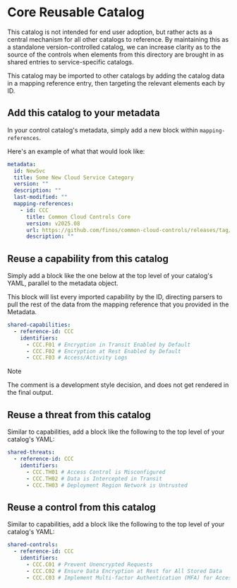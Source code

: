 # Core Reusable Catalog

This catalog is not intended for end user adoption, but rather acts as a central mechanism for all other catalogs to reference. By maintaining this as a standalone version-controlled catalog, we can increase clarity as to the source of the controls when elements from this directory are brought in as shared entries to service-specific catalogs.

This catalog may be imported to other catalogs by adding the catalog data in a mapping reference entry, then targeting the relevant elements each by ID.

## Add this catalog to your metadata

In your control catalog's metadata, simply add a new block within `mapping-references`.

Here's an example of what that would look like:

```yaml
metadata:
  id: NewSvc
  title: Some New Cloud Service Category
  version: ""
  description: ""
  last-modified: ""
  mapping-references:
    - id: CCC
      title: Common Cloud Controls Core
      version: v2025.08
      url: https://github.com/finos/common-cloud-controls/releases/tag/v2025.08.Core
      description: ""
```

## Reuse a capability from this catalog

Simply add a block like the one below at the top level of your catalog's YAML, parallel to the metadata object.

This block will list every imported capability by the ID, directing parsers to pull the rest of the data from the mapping reference that you provided in the Metadata.

```yaml
shared-capabilities:
  - reference-id: CCC
    identifiers:
      - CCC.F01 # Encryption in Transit Enabled by Default
      - CCC.F02 # Encryption at Rest Enabled by Default
      - CCC.F03 # Access/Activity Logs
```

> [!NOTE]
>
> The comment is a development style decision, and does not get rendered in the final output.

## Reuse a threat from this catalog

Similar to capabilities, add a block like the following to the top level of your catalog's YAML:

```yaml
shared-threats:
  - reference-id: CCC
    identifiers:
      - CCC.TH01 # Access Control is Misconfigured
      - CCC.TH02 # Data is Intercepted in Transit
      - CCC.TH03 # Deployment Region Network is Untrusted
```

## Reuse a control from this catalog

Similar to capabilities, add a block like the following to the top level of your catalog's YAML:

```yaml
shared-controls:
  - reference-id: CCC
    identifiers:
      - CCC.C01 # Prevent Unencrypted Requests
      - CCC.C02 # Ensure Data Encryption at Rest for All Stored Data
      - CCC.C03 # Implement Multi-factor Authentication (MFA) for Access
```
